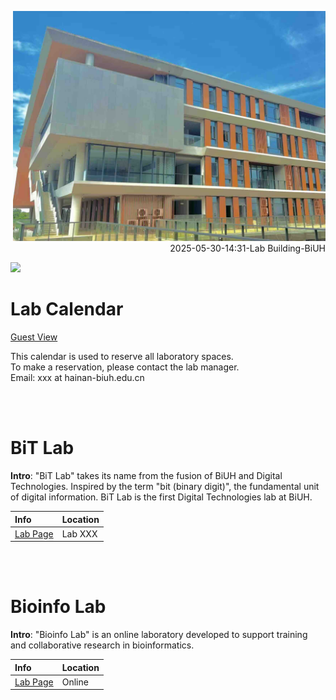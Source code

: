 
<p align="right">
  <img src="/img/20250530_biuh_lab_small.jpeg" width="500">
  <br>
  2025-05-30-14:31-Lab Building-BiUH
</p>


<img src="https://fzhang.bioinfo-lab.com/img/white.png" height="50">

# Lab Calendar

[Guest View](https://teamup.com/ksy1ct75cfd56vxycg)

This calendar is used to reserve all laboratory spaces. <br>
To make a reservation, please contact the lab manager. <br>
Email: xxx at hainan-biuh.edu.cn

<br><br>

# BiT Lab

<b>Intro</b>: "BiT Lab" takes its name from the fusion of BiUH and Digital Technologies. 
Inspired by the term "bit (binary digit)", the fundamental unit of digital information.
BiT Lab is the first Digital Technologies lab at BiUH.

| Info | Location |
|:---------|:---------|
| [Lab Page](https://bitlab.biuh-dt.com/) | Lab XXX |


<br><br>


# Bioinfo Lab

<b>Intro</b>: "Bioinfo Lab" is an online laboratory developed to support training and collaborative research in bioinformatics.

| Info | Location | 
|:---------|:---------|
| [Lab Page](https://www.bioinfo-lab.com/) | Online |






<br><br><br><br><br>
<br><br><br><br><br>
<br><br><br><br><br>
<br><br><br><br><br>
<br><br><br><br><br>




